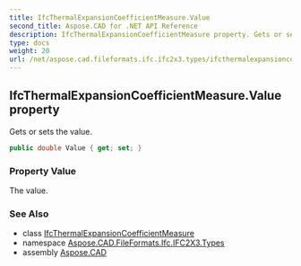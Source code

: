 ```yaml
---
title: IfcThermalExpansionCoefficientMeasure.Value
second_title: Aspose.CAD for .NET API Reference
description: IfcThermalExpansionCoefficientMeasure property. Gets or sets the value
type: docs
weight: 20
url: /net/aspose.cad.fileformats.ifc.ifc2x3.types/ifcthermalexpansioncoefficientmeasure/value/
---
```

## IfcThermalExpansionCoefficientMeasure.Value property

Gets or sets the value.

```csharp
public double Value { get; set; }
```

### Property Value

The value.

### See Also

* class [IfcThermalExpansionCoefficientMeasure](../)
* namespace [Aspose.CAD.FileFormats.Ifc.IFC2X3.Types](../../ifcthermalexpansioncoefficientmeasure/)
* assembly [Aspose.CAD](../../../)


